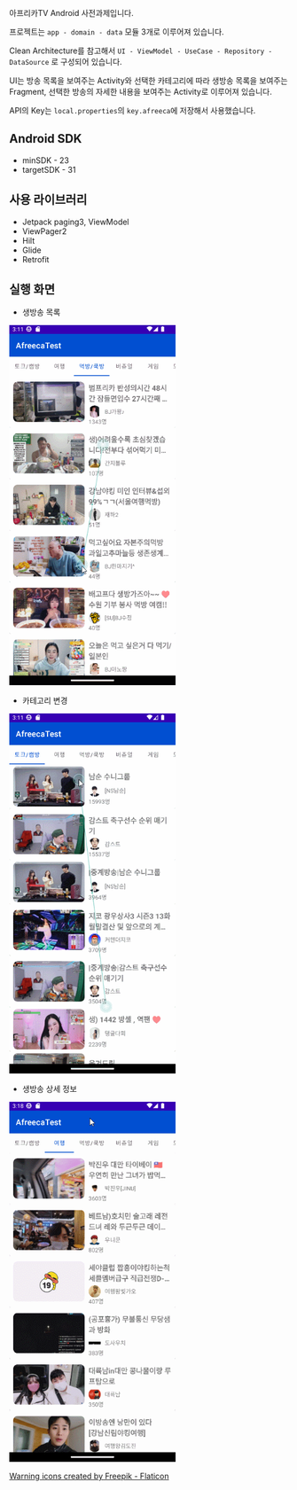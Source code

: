아프리카TV Android 사전과제입니다.

프로젝트는 `app - domain - data` 모듈 3개로 이루어져 있습니다.

Clean Architecture를 참고해서 `UI - ViewModel - UseCase - Repository - DataSource` 로 구성되어 있습니다.

UI는 방송 목록을 보여주는 Activity와 선택한 카테고리에 따라 생방송 목록을 보여주는 Fragment, 선택한 방송의 자세한 내용을 보여주는 Activity로 이루어져
있습니다.

API의 Key는 `local.properties`의 `key.afreeca`에 저장해서 사용했습니다.

## Android SDK
- minSDK - 23
- targetSDK - 31

## 사용 라이브러리
- Jetpack paging3, ViewModel
- ViewPager2
- Hilt
- Glide
- Retrofit

## 실행 화면
- 생방송 목록
<img src="https://github.com/choius323/AfreecaTest/blob/master/image/broad_list_drag.gif?raw=true" width="300"/>

- 카테고리 변경
<img src="https://github.com/choius323/AfreecaTest/blob/master/image/category_change.gif?raw=true" width="300"/>

- 생방송 상세 정보
<img src="https://github.com/choius323/AfreecaTest/blob/master/image/broad_detail.gif?raw=true" width="300"/>
                

<a href="https://www.flaticon.com/free-icons/warning" title="warning icons">Warning icons created by
Freepik - Flaticon</a>
